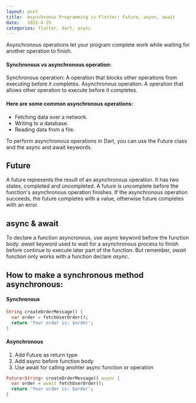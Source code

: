 ```yaml
---
layout: post
title:  Asynchronus Programming is Flutter: Future, async, await
date:   2021-4-25
categories: flutter, dart, async
---
```


Asynchronous operations let your program complete work while waiting for another operation to finish. 

#### Synchronous vs asynchronous operation:
Synchronous operation: A operation that blocks other operations from executing before it completes.
Asynchronous operation: A operation that allows other operation to execute before it completes.

#### Here are some common asynchronous operations:
* Fetching data over a network.
* Writing to a database.
* Reading data from a file.

To perform asynchronous operations in Dart, you can use the Future class and the async and await keywords.

## Future
A future represents the result of an asynchronous operation. It has two states, completed and uncompleted. A future is uncomplete before the function's asynchronous operation finishes. If the asynchronous operation succeeds, the future completes with a value, otherwise future completes with an error.

## async & await
To declare a function asyncronous, use *async* keyword before the function body. 
*await* keyword used to wait for a asynchronous process to finish before continue to execute later part of the function. But remember, *await* function only works with a function declare *async*. 

## How to make a synchronous method asynchronous:

#### Synchronous

```dart
String createOrderMessage() {
  var order = fetchUserOrder();
  return 'Your order is: $order';
}
```

#### Asynchronous
1. Add Future as return type
2. Add async before function body
3. Use await for calling anohter async function or operation

```dart
Future<String> createOrderMessage() async {
  var order = await fetchUserOrder();
  return 'Your order is: $order';
}
```